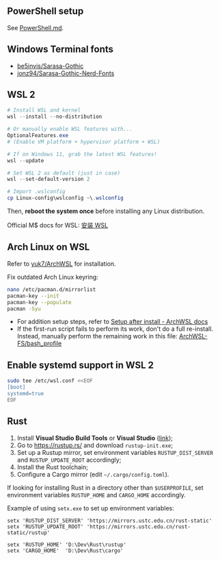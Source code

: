 ## PowerShell setup

See [PowerShell.md](./PowerShell.md).

## Windows Terminal fonts

- [be5invis/Sarasa-Gothic](https://github.com/be5invis/Sarasa-Gothic)
- [jonz94/Sarasa-Gothic-Nerd-Fonts](https://github.com/jonz94/Sarasa-Gothic-Nerd-Fonts)

## WSL 2

```ps1
# Install WSL and kernel
wsl --install --no-distribution

# Or manually enable WSL features with...
OptionalFeatures.exe
# (Enable VM platform + hypervisor platform + WSL)

# If on Windows 11, grab the latest WSL features!
wsl --update

# Set WSL 2 as default (just in case)
wsl --set-default-version 2

# Import .wslconfig
cp Linux-config\wslconfig ~\.wslconfig
```

Then, **reboot the system once** before installing any Linux distribution.

Official M\$ docs for WSL: [安装 WSL](https://learn.microsoft.com/zh-cn/windows/wsl/install)

## Arch Linux on WSL

Refer to [yuk7/ArchWSL](https://github.com/yuk7/ArchWSL) for installation.

Fix outdated Arch Linux keyring:

```sh
nano /etc/pacman.d/mirrorlist
pacman-key --init
pacman-key --populate
pacman -Syu
```

- For addition setup steps, refer to [Setup after install - ArchWSL docs](https://wsldl-pg.github.io/ArchW-docs/How-to-Setup/#setup-after-install)
- If the first-run script fails to perform its work, don't do a full re-install. Instead, manually perform the remaining work in this file: [ArchWSL-FS/bash\_profile](https://github.com/yuk7/ArchWSL-FS/blob/main/bash_profile)

## Enable systemd support in WSL 2

```sh
sudo tee /etc/wsl.conf <<EOF
[boot]
systemd=true
EOF
```

## Rust

1. Install **Visual Studio Build Tools** or **Visual Studio** ([link](https://visualstudio.microsoft.com/zh-hans/downloads/));
2. Go to https://rustup.rs/ and download `rustup-init.exe`;
3. Set up a Rustup mirror, set environment variables `RUSTUP_DIST_SERVER` and `RUSTUP_UPDATE_ROOT` accordingly;
4. Install the Rust toolchain;
5. Configure a Cargo mirror (edit `~/.cargo/config.toml`).

If looking for installing Rust in a directory other than `$USERPROFILE`, set environment variables `RUSTUP_HOME` and `CARGO_HOME` accordingly.

Example of using `setx.exe` to set up environment variables:

```pwsh
setx 'RUSTUP_DIST_SERVER' 'https://mirrors.ustc.edu.cn/rust-static'
setx 'RUSTUP_UPDATE_ROOT' 'https://mirrors.ustc.edu.cn/rust-static/rustup'

setx 'RUSTUP_HOME' 'D:\Dev\Rust\rustup'
setx 'CARGO_HOME'  'D:\Dev\Rust\cargo'
```
